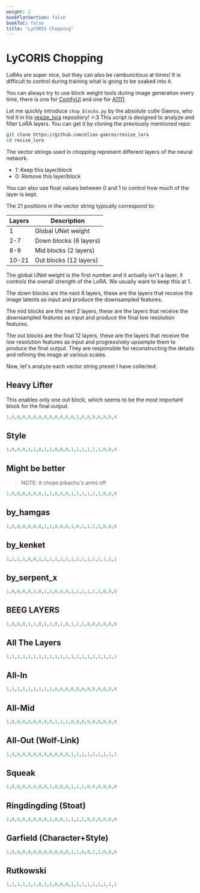 ```yaml
---
weight: 2
bookFlatSection: false
bookToC: false
title: "LyCORIS Chopping"
---
```


<!--markdownlint-disable MD025 -->

# LyCORIS Chopping

LoRAs are super nice, but they can also be rambunctious at times! It is difficult to control during training what is going to be soaked into it.

You can always try to use block weight tools during image generation every time, there is one for [ComfyUI](https://github.com/ltdrdata/ComfyUI-Inspire-Pack?tab=readme-ov-file#lora-block-weight---this-is-a-node-that-provides-functionality-related-to-lora-block-weight) and one for [A1111](https://github.com/hako-mikan/sd-webui-lora-block-weight).

Let me quickly introduce `chop_blocks.py` by the absolute cutie Gaeros, who hid it in his [resize_lora](https://github.com/elias-gaeros/resize_lora) repository! >:3 This script is designed to analyze and filter LoRA layers. You can get it by cloning the previously mentioned repo:

```bash
git clone https://github.com/elias-gaeros/resize_lora
cd resize_lora
```

The vector strings used in chopping represent different layers of the neural network.

- 1: Keep this layer/block
- 0: Remove this layer/block

You can also use float values between 0 and 1 to control how much of the layer is kept.

The 21 positions in the vector string typically correspond to:

| Layers | Description            |
| ------ | ---------------------- |
| 1      | Global UNet weight     |
| 2-7    | Down blocks (6 layers) |
| 8-9    | Mid blocks (2 layers)  |
| 10-21  | Out blocks (12 layers) |

The global UNet weight is the first number and it actually isn't a layer, it controls the overall strength of the LoRA. We usually want to keep this at 1.

The down blocks are the next 6 layers, these are the layers that receive the image latents as input and produce the downsampled features.

The mid blocks are the next 2 layers, these are the layers that receive the downsampled features as input and produce the final low resolution features.

The out blocks are the final 12 layers, these are the layers that receive the low resolution features as input and progressively upsample them to produce the final output. They are responsible for reconstructing the details and refining the image at various scales.

Now, let's analyze each vector string preset I have collected:

<!--
For character LoRAs you usually want `1,0,0,0,0,0,0,0,0,0,0,0,1,1,1,1,1,1,1,1,1` AKA Out-All, for Styles and Poses IDK!Needs testing: MID01 for poses / compositions
-->

## Heavy Lifter

This enables only one out block, which seems to be the most important block for the final output.

```r
1,0,0,0,0,0,0,0,0,0,0,0,0,1,0,0,0,0,0,0,0
```

## Style

```r
1,0,0,0,1,1,0,1,1,0,0,0,1,1,1,1,1,1,0,0,0
```

## Might be better

> NOTE: It chops pikachu's arms off

```r
1,0,0,0,0,0,0,1,1,0,0,0,1,1,1,1,1,1,0,0,0
```

## by_hamgas

```r
1,0,0,0,0,0,0,1,1,0,0,0,1,0,1,1,1,1,0,0,0
```

## by_kenket

```r
1,1,1,1,0,0,1,1,1,1,1,1,1,1,1,1,1,1,1,1,1
```

## by_serpent_x

```r
1,0,0,0,0,1,0,1,1,0,0,0,1,1,1,1,1,1,0,0,0
```

## BEEG LAYERS

```r
1,0,0,0,1,1,0,1,1,0,1,0,1,1,1,0,0,0,0,0,0
```

## All The Layers

```r
1,1,1,1,1,1,1,1,1,1,1,1,1,1,1,1,1,1,1,1,1
```

## All-In

```r
1,1,1,1,1,1,1,1,1,0,0,0,0,0,0,0,0,0,0,0,0
```

## All-Mid

```r
1,0,0,0,0,0,0,0,0,1,1,1,0,0,0,0,0,0,0,0,0
```

## All-Out (Wolf-Link)

```r
1,0,0,0,0,0,0,0,0,0,0,0,1,1,1,1,1,1,1,1,1
```

## Squeak

```r
1,0,0,0,0,0,0,0,1,0,0,0,1,1,1,0,0,0,0,0,0 
```

## Ringdingding (Stoat)

```r
1,0,0,0,0,0,0,0,1,0,0,1,1,1,1,0,0,0,0,0,0
```

## Garfield (Character+Style)

```r
1,0,0,0,0,0,0,0,0,0,0,0,1,1,0,0,1,1,0,0,0
```

## Rutkowski

```r
1,1,1,1,1,1,0,1,1,0,0,0,1,1,1,1,1,1,1,1,1
```
